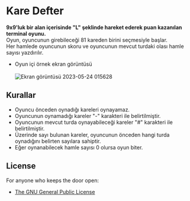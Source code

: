 # Kare Defter
**9x9'luk bir alan içerisinde "L" şeklinde hareket ederek puan kazanılan terminal oyunu.**
<br/>Oyun, oyuncunun girebileceği 81 kareden birini seçmesiyle başlar. 
<br/>Her hamlede oyuncunun skoru ve oyuncunun mevcut turdaki olası hamle sayısı yazdırılır.
- Oyun içi örnek ekran görüntüsü
<br/><br/>![Ekran görüntüsü 2023-05-24 015628](https://github.com/leidorf/Kare_Defter/assets/93585259/60b70110-cd31-4944-9134-37c0f73a5420)
## Kurallar
- Oyuncu önceden oynadığı kareleri oynayamaz.
- Oyuncunun oynamadığı kareler "-" karakteri ile belirtilmiştir.
- Oyuncunun mevcut turda oynayabileceği kareler "#" karakteri ile belirtilmiştir.
- Üzerinde sayı bulunan kareler, oyuncunun önceden hangi turda oynadığını belirten sayılara sahiptir.
- Eğer oynanabilecek hamle sayısı 0 olursa oyun biter.



## License
For anyone who keeps the door open:
- [The GNU General Public License](./LICENSE)
